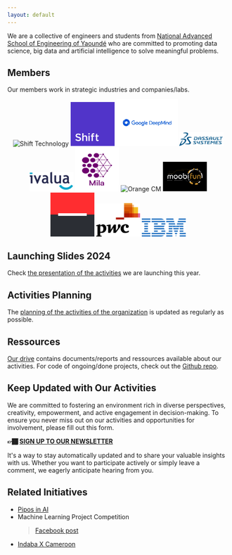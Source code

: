 ```yaml
---
layout: default
---
```


We are a collective of engineers and students from [National Advanced School of Engineering of Yaoundé](https://polytechnique.cm/) who are committed to promoting data science, big data and artificial intelligence to solve meaningful problems.


## Members

Our members work in strategic industries and companies/labs.

<div style="text-align: center;">
<img src="assets/img/neoxia.avif"  alt="Shift Technology" title="NEOXIA" width="100px"  style="max-width: 200px; max-height: 100px;">
    <img src="assets/img/shift.webp"  alt="Shift Technology" title="Shift Technology" width="100px"  style="max-width: 200px; max-height: 100px;">
  <img src="assets/img/deepmind.webp" title="DeepMind" 
 alt="DeepMind" width="140px" style="max-width: 240px; max-height: 140px;">
  <img src="assets/img/3ds.svg" title="Dassault Systemes" alt="Dassault Systemes" width="100px"  style="max-width: 100px; max-height: 100px;">
  <img src="assets/img/ivalua.svg" title="Ivalua" alt="Ivalua" width="100px" style="max-width: 200px; max-height: 100px;">
    <img src="assets/img/mila.webp"  title="Mila" alt="Mila" width="100px"  style="max-width: 200px; max-height: 100px;">
  <img src="https://c.woopic.com/logo-orange.png"  title="Orange CM" alt="Orange CM" width="100px"  style="max-width: 200px; max-height: 100px;">
        <img src="assets/img/moobifun.png"  title="Moobifun" alt="Moobifun" width="100px"  style="max-width: 200px; max-height: 100px;">
<img src="assets/img/societe.png" title="Societe Generale"  alt="Societe Generale" width="100px"  style="max-width: 200px; max-height: 100px;">
    <!-- <img src="https://companieslogo.com/img/orig/BNP.PA-75daacb0.png?t=1648026608"  title="BNP Paribas" alt="BNP Paribas" width="100px"  style="max-width: 200px; max-height: 100px;">-->
    <img src="assets/img/pwc.png"  title="PWC" alt="PWC" width="100px"  style="max-width: 200px; max-height: 100px;">
<img src="assets/img/ibm.png"  title="IBM" alt="IBM" width="100px"  style="max-width: 200px; max-height: 100px;">
   
  <!-- Add more logos here -->
</div>


## Launching Slides 2024 

Check [the presentation of the activities](https://docs.google.com/presentation/d/1us-JbiBUbHa1EUcBAKsLsyoi6ctkBV-GWhT3xuZC41M/edit?usp=sharing) we are launching this year.

## Activities Planning

The [planning of the activities of the organization](https://docs.google.com/spreadsheets/d/1nOUiLbD_ORuCdC2gXL68n5q23UR9-VPjMqjYB6QLn4E/edit?usp=sharing) is updated as regularly as possible.


## Ressources

[Our drive](https://drive.google.com/drive/folders/1Ql9afRElUF-LVzpvrfNuNDqYP_PWnnlj?usp=sharing) contains documents/reports and ressources available about our activities.
For code of ongoing/done projects, check out the [Github repo](https://github.com/ENSP-AI-Mentoring).


## Keep Updated with Our Activities

We are committed to fostering an environment rich in diverse perspectives, creativity, empowerment, and active engagement in decision-making. To ensure you never miss out on our activities and opportunities for involvement, please fill out this form.

**👉🏾 [SIGN UP TO OUR NEWSLETTER](https://forms.gle/TpZ2VFseFHAemMGv6)**

It's a way to stay automatically updated and to share your valuable insights with us. Whether you want to participate actively or simply leave a comment, we eagerly anticipate hearing from you.

## Related Initiatives
* [Pipos in AI](https://www.piposinai.com/)
* Machine Learning Project Competition
    > [Facebook post](https://www.facebook.com/blackinai/posts/congratulations-to-james-assiene-for-organizing-the-second-edition-of-the-machin/1043947346361607/)
* [Indaba X Cameroon](https://indabaxcameroon.github.io/)


